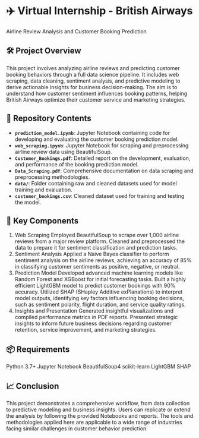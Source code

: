 # ✈️ Virtual Internship - British Airways
Airline Review Analysis and Customer Booking Prediction

## 🛠 Project Overview
This project involves analyzing airline reviews and predicting customer booking behaviors through a full data science pipeline. It includes web scraping, data cleaning, sentiment analysis, and predictive modeling to derive actionable insights for business decision-making. The aim is to understand how customer sentiment influences booking patterns, helping British Airways optimize their customer service and marketing strategies.

## 📂 Repository Contents
- **`prediction_model.ipynb`**: Jupyter Notebook containing code for developing and evaluating the customer booking prediction model.  
- **`web_scraping.ipynb`**: Jupyter Notebook for scraping and preprocessing airline review data using BeautifulSoup.  
- **`Customer_Bookings.pdf`**: Detailed report on the development, evaluation, and performance of the booking prediction model.  
- **`Data_Scraping.pdf`**: Comprehensive documentation on data scraping and preprocessing methodologies.  
- **`data/`**: Folder containing raw and cleaned datasets used for model training and evaluation.  
- **`customer_bookings.csv`**: Cleaned dataset used for training and testing the model. 
## 🔑 Key Components
1. Web Scraping
Employed BeautifulSoup to scrape over 1,000 airline reviews from a major review platform.
Cleaned and preprocessed the data to prepare it for sentiment classification and prediction tasks.
2. Sentiment Analysis
Applied a Naive Bayes classifier to perform sentiment analysis on the airline reviews, achieving an accuracy of 85% in classifying customer sentiments as positive, negative, or neutral.
3. Prediction Model
Developed advanced machine learning models like Random Forest and XGBoost for initial forecasting tasks.
Built a highly efficient LightGBM model to predict customer bookings with 90% accuracy.
Utilized SHAP (SHapley Additive exPlanations) to interpret model outputs, identifying key factors influencing booking decisions, such as sentiment polarity, flight duration, and service quality ratings.
4. Insights and Presentation
Generated insightful visualizations and compiled performance metrics in PDF reports.
Presented strategic insights to inform future business decisions regarding customer retention, service improvement, and marketing strategies.
## 📦 Requirements
Python 3.7+
Jupyter Notebook
BeautifulSoup4
scikit-learn
LightGBM
SHAP
## 📈 Conclusion
This project demonstrates a comprehensive workflow, from data collection to predictive modeling and business insights. Users can replicate or extend the analysis by following the provided Notebooks and reports. The tools and methodologies applied here are applicable to a wide range of industries facing similar challenges in customer behavior prediction.

